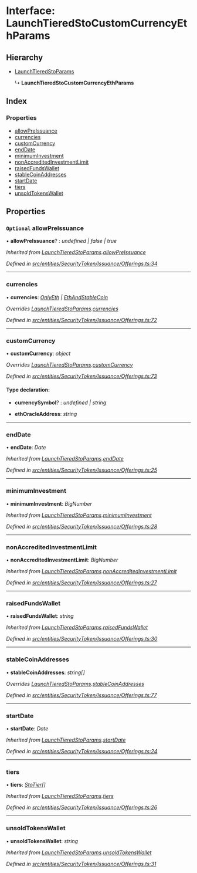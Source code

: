 # Interface: LaunchTieredStoCustomCurrencyEthParams

## Hierarchy

* [LaunchTieredStoParams](entities.securitytoken.issuance.launchtieredstoparams.md)

  ↳ **LaunchTieredStoCustomCurrencyEthParams**

## Index

### Properties

* [allowPreIssuance](entities.securitytoken.issuance.launchtieredstocustomcurrencyethparams.md#optional-allowpreissuance)
* [currencies](entities.securitytoken.issuance.launchtieredstocustomcurrencyethparams.md#currencies)
* [customCurrency](entities.securitytoken.issuance.launchtieredstocustomcurrencyethparams.md#customcurrency)
* [endDate](entities.securitytoken.issuance.launchtieredstocustomcurrencyethparams.md#enddate)
* [minimumInvestment](entities.securitytoken.issuance.launchtieredstocustomcurrencyethparams.md#minimuminvestment)
* [nonAccreditedInvestmentLimit](entities.securitytoken.issuance.launchtieredstocustomcurrencyethparams.md#nonaccreditedinvestmentlimit)
* [raisedFundsWallet](entities.securitytoken.issuance.launchtieredstocustomcurrencyethparams.md#raisedfundswallet)
* [stableCoinAddresses](entities.securitytoken.issuance.launchtieredstocustomcurrencyethparams.md#stablecoinaddresses)
* [startDate](entities.securitytoken.issuance.launchtieredstocustomcurrencyethparams.md#startdate)
* [tiers](entities.securitytoken.issuance.launchtieredstocustomcurrencyethparams.md#tiers)
* [unsoldTokensWallet](entities.securitytoken.issuance.launchtieredstocustomcurrencyethparams.md#unsoldtokenswallet)

## Properties

### `Optional` allowPreIssuance

• **allowPreIssuance**? : *undefined | false | true*

*Inherited from [LaunchTieredStoParams](entities.securitytoken.issuance.launchtieredstoparams.md).[allowPreIssuance](entities.securitytoken.issuance.launchtieredstoparams.md#optional-allowpreissuance)*

*Defined in [src/entities/SecurityToken/Issuance/Offerings.ts:34](https://github.com/PolymathNetwork/polymath-sdk/blob/454d285/src/entities/SecurityToken/Issuance/Offerings.ts#L34)*

___

###  currencies

• **currencies**: *[OnlyEth](../modules/entities.securitytoken.issuance.md#onlyeth) | [EthAndStableCoin](../modules/entities.securitytoken.issuance.md#ethandstablecoin)*

*Overrides [LaunchTieredStoParams](entities.securitytoken.issuance.launchtieredstoparams.md).[currencies](entities.securitytoken.issuance.launchtieredstoparams.md#currencies)*

*Defined in [src/entities/SecurityToken/Issuance/Offerings.ts:72](https://github.com/PolymathNetwork/polymath-sdk/blob/454d285/src/entities/SecurityToken/Issuance/Offerings.ts#L72)*

___

###  customCurrency

• **customCurrency**: *object*

*Overrides [LaunchTieredStoParams](entities.securitytoken.issuance.launchtieredstoparams.md).[customCurrency](entities.securitytoken.issuance.launchtieredstoparams.md#optional-customcurrency)*

*Defined in [src/entities/SecurityToken/Issuance/Offerings.ts:73](https://github.com/PolymathNetwork/polymath-sdk/blob/454d285/src/entities/SecurityToken/Issuance/Offerings.ts#L73)*

#### Type declaration:

* **currencySymbol**? : *undefined | string*

* **ethOracleAddress**: *string*

___

###  endDate

• **endDate**: *Date*

*Inherited from [LaunchTieredStoParams](entities.securitytoken.issuance.launchtieredstoparams.md).[endDate](entities.securitytoken.issuance.launchtieredstoparams.md#enddate)*

*Defined in [src/entities/SecurityToken/Issuance/Offerings.ts:25](https://github.com/PolymathNetwork/polymath-sdk/blob/454d285/src/entities/SecurityToken/Issuance/Offerings.ts#L25)*

___

###  minimumInvestment

• **minimumInvestment**: *BigNumber*

*Inherited from [LaunchTieredStoParams](entities.securitytoken.issuance.launchtieredstoparams.md).[minimumInvestment](entities.securitytoken.issuance.launchtieredstoparams.md#minimuminvestment)*

*Defined in [src/entities/SecurityToken/Issuance/Offerings.ts:28](https://github.com/PolymathNetwork/polymath-sdk/blob/454d285/src/entities/SecurityToken/Issuance/Offerings.ts#L28)*

___

###  nonAccreditedInvestmentLimit

• **nonAccreditedInvestmentLimit**: *BigNumber*

*Inherited from [LaunchTieredStoParams](entities.securitytoken.issuance.launchtieredstoparams.md).[nonAccreditedInvestmentLimit](entities.securitytoken.issuance.launchtieredstoparams.md#nonaccreditedinvestmentlimit)*

*Defined in [src/entities/SecurityToken/Issuance/Offerings.ts:27](https://github.com/PolymathNetwork/polymath-sdk/blob/454d285/src/entities/SecurityToken/Issuance/Offerings.ts#L27)*

___

###  raisedFundsWallet

• **raisedFundsWallet**: *string*

*Inherited from [LaunchTieredStoParams](entities.securitytoken.issuance.launchtieredstoparams.md).[raisedFundsWallet](entities.securitytoken.issuance.launchtieredstoparams.md#raisedfundswallet)*

*Defined in [src/entities/SecurityToken/Issuance/Offerings.ts:30](https://github.com/PolymathNetwork/polymath-sdk/blob/454d285/src/entities/SecurityToken/Issuance/Offerings.ts#L30)*

___

###  stableCoinAddresses

• **stableCoinAddresses**: *string[]*

*Overrides [LaunchTieredStoParams](entities.securitytoken.issuance.launchtieredstoparams.md).[stableCoinAddresses](entities.securitytoken.issuance.launchtieredstoparams.md#optional-stablecoinaddresses)*

*Defined in [src/entities/SecurityToken/Issuance/Offerings.ts:77](https://github.com/PolymathNetwork/polymath-sdk/blob/454d285/src/entities/SecurityToken/Issuance/Offerings.ts#L77)*

___

###  startDate

• **startDate**: *Date*

*Inherited from [LaunchTieredStoParams](entities.securitytoken.issuance.launchtieredstoparams.md).[startDate](entities.securitytoken.issuance.launchtieredstoparams.md#startdate)*

*Defined in [src/entities/SecurityToken/Issuance/Offerings.ts:24](https://github.com/PolymathNetwork/polymath-sdk/blob/454d285/src/entities/SecurityToken/Issuance/Offerings.ts#L24)*

___

###  tiers

• **tiers**: *[StoTier](_types_index_.stotier.md)[]*

*Inherited from [LaunchTieredStoParams](entities.securitytoken.issuance.launchtieredstoparams.md).[tiers](entities.securitytoken.issuance.launchtieredstoparams.md#tiers)*

*Defined in [src/entities/SecurityToken/Issuance/Offerings.ts:26](https://github.com/PolymathNetwork/polymath-sdk/blob/454d285/src/entities/SecurityToken/Issuance/Offerings.ts#L26)*

___

###  unsoldTokensWallet

• **unsoldTokensWallet**: *string*

*Inherited from [LaunchTieredStoParams](entities.securitytoken.issuance.launchtieredstoparams.md).[unsoldTokensWallet](entities.securitytoken.issuance.launchtieredstoparams.md#unsoldtokenswallet)*

*Defined in [src/entities/SecurityToken/Issuance/Offerings.ts:31](https://github.com/PolymathNetwork/polymath-sdk/blob/454d285/src/entities/SecurityToken/Issuance/Offerings.ts#L31)*
